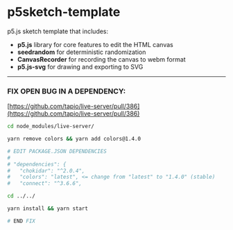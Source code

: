 # p5sketch-template

p5.js sketch template that includes:

- **p5.js** library for core features to edit the HTML canvas
- **seedrandom** for deterministic randomization
- **CanvasRecorder** for recording the canvas to webm format
- **p5.js-svg** for drawing and exporting to SVG

-----

### FIX OPEN BUG IN A DEPENDENCY:


[https://github.com/tapio/live-server/pull/386](https://github.com/tapio/live-server/pull/386)

```zsh
cd node_modules/live-server/

yarn remove colors && yarn add colors@1.4.0

# EDIT PACKAGE.JSON DEPENDENCIES
#
# "dependencies": {
#   "chokidar": "^2.0.4",
#   "colors": "latest", <= change from "latest" to "1.4.0" (stable)
#   "connect": "^3.6.6",

cd ../../

yarn install && yarn start

# END FIX
```